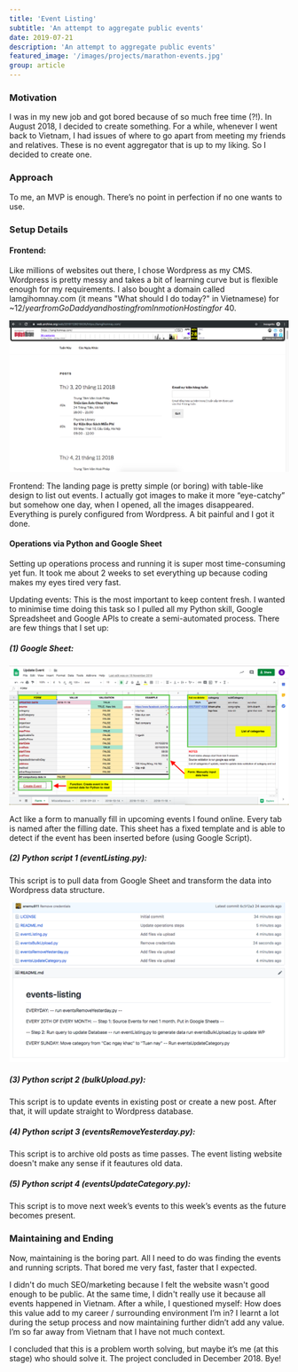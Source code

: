 ```yaml
---
title: 'Event Listing'
subtitle: 'An attempt to aggregate public events'
date: 2019-07-21
description: 'An attempt to aggregate public events'
featured_image: '/images/projects/marathon-events.jpg'
group: article
---
```

### Motivation
I was in my new job and got bored because of so much free time (?!). In August 2018, I decided to create something. For a while, whenever I went back to Vietnam, I had issues of where to go apart from meeting my friends and relatives. These is no event aggregator that is up to my liking. So I decided to create one.

### Approach
To me, an MVP is enough. There’s no point in perfection if no one wants to use.

### Setup Details
#### Frontend:
Like millions of websites out there, I chose Wordpress as my CMS. Wordpress is pretty messy and takes a bit of learning curve but is flexible enough for my requirements. I also bought a domain called lamgihomnay.com (it means "What should I do today?" in Vietnamese) for ~$12/year from GoDaddy and hosting from InmotionHosting for ~$40.

![event listing website lamgihomnay](/images/projects/event-listing.png)

Frontend: The landing page is pretty simple (or boring) with table-like design to list out events. I actually got images to make it more “eye-catchy” but somehow one day, when I opened, all the images disappeared. Everything is purely configured from Wordpress. A bit painful and I got it done.


#### Operations via Python and Google Sheet
Setting up operations process and running it is super most time-consuming yet fun. It took me about 2 weeks to set everything up because coding makes my eyes tired very fast.

Updating events: This is the most important to keep content fresh. I wanted to minimise time doing this task so I pulled all my Python skill, Google Spreadsheet and Google APIs to create a semi-automated process. There are few things that I set up:

##### (1) Google Sheet:

![event listing gsheet add event](/images/projects/event-listing-2.png)

Act like a form to manually fill in upcoming events I found online. Every tab is named after the filling date. This sheet has a fixed template and is able to detect if the event has been inserted before (using Google Script).

##### (2) Python script 1 (eventListing.py):

This script is to pull data from Google Sheet and transform the data into Wordpress data structure.

![event listing operations process](/images/projects/event-listing-3.png)

##### (3) Python script 2 (bulkUpload.py):

This script is to update events in existing post or create a new post. After that, it will update straight to Wordpress database.

#####  (4) Python script 3 (eventsRemoveYesterday.py):

This script is to archive old posts as time passes. The event listing website doesn't make any sense if it feautures old data.

##### (5) Python script 4 (eventsUpdateCategory.py):

This script is to move next week’s events to this week’s events as the future becomes present.


### Maintaining and Ending
Now, maintaining is the boring part. All I need to do was finding the events and running scripts. That bored me very fast, faster that I expected.

I didn't do much SEO/marketing because I felt the website wasn't good enough to be public. At the same time, I didn't really use it because all events happened in Vietnam. After a while, I questioned myself: How does this value add to my career / surrounding environment I’m in? I learnt a lot during the setup process and now maintaining further didn’t add any value. I’m so far away from Vietnam that I have not much context.

I concluded that this is a problem worth solving, but maybe it’s me (at this stage) who should solve it.
The project concluded in December 2018. Bye!
